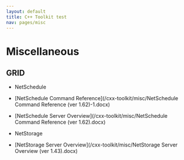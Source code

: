 ```yaml
---
layout: default
title: C++ Toolkit test
nav: pages/misc
---
```


Miscellaneous
===============================

GRID
-------------------------------
-   NetSchedule

  -   [NetSchedule Command Reference](/cxx-toolkit/misc/NetSchedule Command Reference (ver 1.62)-1.docx)

  -   [NetSchedule Server Overview](/cxx-toolkit/misc/NetSchedule Command Reference (ver 1.62).docx)

-   NetStorage

  -   [NetStorage Server Overview](/cxx-toolkit/misc/NetStorage Server Overview (ver 1.43).docx)
